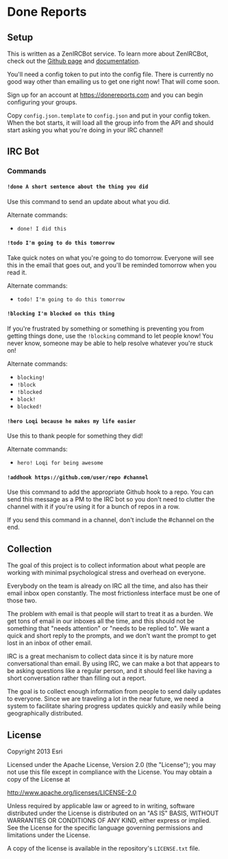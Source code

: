 Done Reports
============

## Setup

This is written as a ZenIRCBot service. To learn more about ZenIRCBot, check out the [Github page](https://github.com/zenirc) and [documentation](http://zenircbot.readthedocs.org/en/latest/).

You'll need a config token to put into the config file. There is currently no good way other than emailing us to get one right now! That will come soon.

Sign up for an account at https://donereports.com and you can begin configuring your groups.

Copy `config.json.template` to `config.json` and put in your config token. When the bot starts, it will load all the group info from the API and should start asking you what you're doing in your IRC channel!


## IRC Bot

### Commands

#### `!done A short sentence about the thing you did`

Use this command to send an update about what you did.

Alternate commands:

* `done! I did this`

#### `!todo I'm going to do this tomorrow`

Take quick notes on what you're going to do tomorrow. Everyone will see this in the email that goes out,
and you'll be reminded tomorrow when you read it.

Alternate commands:

* `todo! I'm going to do this tomorrow`

#### `!blocking I'm blocked on this thing`

If you're frustrated by something or something is preventing you from getting
things done, use the `!blocking` command to let people know! You never know, someone
may be able to help resolve whatever you're stuck on!

Alternate commands:

* `blocking!`
* `!block`
* `!blocked`
* `block!`
* `blocked!`

#### `!hero Loqi because he makes my life easier`

Use this to thank people for something they did!

Alternate commands:

* `hero! Loqi for being awesome`

#### `!addhook https://github.com/user/repo #channel`

Use this command to add the appropriate Github hook to a repo. You can send
this message as a PM to the IRC bot so you don't need to clutter the channel
with it if you're using it for a bunch of repos in a row. 

If you send this command in a channel, don't include the #channel on the end.


## Collection

The goal of this project is to collect information about what people are working with minimal psychological stress and overhead on everyone.

Everybody on the team is already on IRC all the time, and also has their email inbox open constantly. The most frictionless interface must be one of those two.

The problem with email is that people will start to treat it as a burden. We get tons of email in our inboxes all the time, and this should not be something that "needs attention" or "needs to be replied to". We want a quick and short reply to the prompts, and we don't want the prompt to get lost in an inbox of other email. 

IRC is a great mechanism to collect data since it is by nature more conversational than email. By using IRC, we can make a bot that appears to be asking questions like a regular person, and it should feel like having a short conversation rather than filling out a report.

The goal is to collect enough information from people to send daily updates to everyone. Since we are traveling a lot in the near future, we need a system to facilitate sharing progress updates quickly and easily while being geographically distributed.




## License

Copyright 2013 Esri

Licensed under the Apache License, Version 2.0 (the "License");
you may not use this file except in compliance with the License.
You may obtain a copy of the License at

   http://www.apache.org/licenses/LICENSE-2.0

Unless required by applicable law or agreed to in writing, software
distributed under the License is distributed on an "AS IS" BASIS,
WITHOUT WARRANTIES OR CONDITIONS OF ANY KIND, either express or implied.
See the License for the specific language governing permissions and
limitations under the License.

A copy of the license is available in the repository's `LICENSE.txt` file.
